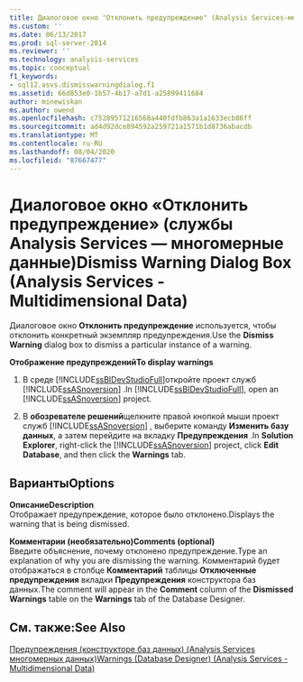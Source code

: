 ```yaml
---
title: Диалоговое окно "Отклонить предупреждение" (Analysis Services-многомерные данные) | Документация Майкрософт
ms.custom: ''
ms.date: 06/13/2017
ms.prod: sql-server-2014
ms.reviewer: ''
ms.technology: analysis-services
ms.topic: conceptual
f1_keywords:
- sql12.asvs.dismisswarningdialog.f1
ms.assetid: 66d853e0-1b57-4b17-a7d1-a25899411684
author: minewiskan
ms.author: owend
ms.openlocfilehash: c75289571216568a440fdfb863a1a1633ecb86ff
ms.sourcegitcommit: ad4d92dce894592a259721a1571b1d8736abacdb
ms.translationtype: MT
ms.contentlocale: ru-RU
ms.lasthandoff: 08/04/2020
ms.locfileid: "87667477"
---
```

# <a name="dismiss-warning-dialog-box-analysis-services---multidimensional-data"></a><span data-ttu-id="c4684-102">Диалоговое окно «Отклонить предупреждение» (службы Analysis Services — многомерные данные)</span><span class="sxs-lookup"><span data-stu-id="c4684-102">Dismiss Warning Dialog Box (Analysis Services - Multidimensional Data)</span></span>
  <span data-ttu-id="c4684-103">Диалоговое окно **Отклонить предупреждение** используется, чтобы отклонить конкретный экземпляр предупреждения.</span><span class="sxs-lookup"><span data-stu-id="c4684-103">Use the **Dismiss Warning** dialog box to dismiss a particular instance of a warning.</span></span>  
  
 <span data-ttu-id="c4684-104">**Отображение предупреждений**</span><span class="sxs-lookup"><span data-stu-id="c4684-104">**To display warnings**</span></span>  
  
1.  <span data-ttu-id="c4684-105">В среде [!INCLUDE[ssBIDevStudioFull](../includes/ssbidevstudiofull-md.md)]откройте проект служб [!INCLUDE[ssASnoversion](../includes/ssasnoversion-md.md)] .</span><span class="sxs-lookup"><span data-stu-id="c4684-105">In [!INCLUDE[ssBIDevStudioFull](../includes/ssbidevstudiofull-md.md)], open an [!INCLUDE[ssASnoversion](../includes/ssasnoversion-md.md)] project.</span></span>  
  
2.  <span data-ttu-id="c4684-106">В **обозревателе решений**щелкните правой кнопкой мыши проект служб [!INCLUDE[ssASnoversion](../includes/ssasnoversion-md.md)] , выберите команду **Изменить базу данных**, а затем перейдите на вкладку **Предупреждения** .</span><span class="sxs-lookup"><span data-stu-id="c4684-106">In **Solution Explorer**, right-click the [!INCLUDE[ssASnoversion](../includes/ssasnoversion-md.md)] project, click **Edit Database**, and then click the **Warnings** tab.</span></span>  
  
## <a name="options"></a><span data-ttu-id="c4684-107">Варианты</span><span class="sxs-lookup"><span data-stu-id="c4684-107">Options</span></span>  
 <span data-ttu-id="c4684-108">**Описание**</span><span class="sxs-lookup"><span data-stu-id="c4684-108">**Description**</span></span>  
 <span data-ttu-id="c4684-109">Отображает предупреждение, которое было отклонено.</span><span class="sxs-lookup"><span data-stu-id="c4684-109">Displays the warning that is being dismissed.</span></span>  
  
 <span data-ttu-id="c4684-110">**Комментарии (необязательно)**</span><span class="sxs-lookup"><span data-stu-id="c4684-110">**Comments (optional)**</span></span>  
 <span data-ttu-id="c4684-111">Введите объяснение, почему отклонено предупреждение.</span><span class="sxs-lookup"><span data-stu-id="c4684-111">Type an explanation of why you are dismissing the warning.</span></span> <span data-ttu-id="c4684-112">Комментарий будет отображаться в столбце **Комментарий** таблицы **Отключенные предупреждения** вкладки **Предупреждения** конструктора баз данных.</span><span class="sxs-lookup"><span data-stu-id="c4684-112">The comment will appear in the **Comment** column of the **Dismissed Warnings** table on the **Warnings** tab of the Database Designer.</span></span>  
  
## <a name="see-also"></a><span data-ttu-id="c4684-113">См. также:</span><span class="sxs-lookup"><span data-stu-id="c4684-113">See Also</span></span>  
 [<span data-ttu-id="c4684-114">Предупреждения &#40;конструкторе баз данных&#41; &#40;Analysis Services многомерных данных&#41;</span><span class="sxs-lookup"><span data-stu-id="c4684-114">Warnings &#40;Database Designer&#41; &#40;Analysis Services - Multidimensional Data&#41;</span></span>](warnings-database-designer-analysis-services-multidimensional-data.md)  
  
  
